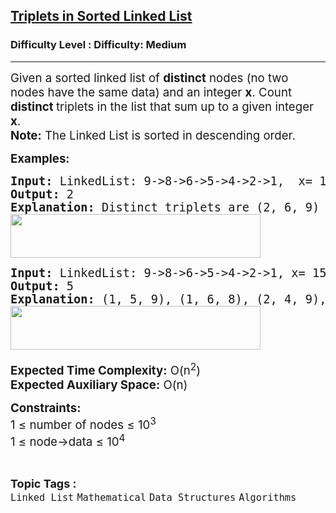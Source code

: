 <h2><a href="https://www.geeksforgeeks.org/problems/count-triplets--141631/1?page=3&category=Linked%20List&status=unsolved,attempted&sortBy=submissions">Triplets in Sorted Linked List</a></h2><h3>Difficulty Level : Difficulty: Medium</h3><hr><div class="problems_problem_content__Xm_eO"><p><span style="font-size: 14pt;">Given a sorted linked list&nbsp;of <strong>distinct</strong> nodes (no two nodes have the same data) and an integer <strong>x</strong>. Count <strong>distinct </strong>triplets in the list that sum up to a given integer <strong>x</strong>.<br><strong>Note:</strong> The Linked List is sorted in descending order.</span></p>
<p><span style="font-size: 14pt;"><strong>Examples:</strong></span></p>
<pre><span style="font-size: 14pt;"><strong>Input: </strong>LinkedList: 9-&gt;8-&gt;6-&gt;5-&gt;4-&gt;2-&gt;1,  x= 17
<strong>Output:</strong> 2
<strong>Explanation:</strong> Distinct triplets are (2, 6, 9) and (4, 5, 8) which have sum equal to x i.e 17.<br><img src="https://media.geeksforgeeks.org/img-practice/prod/addEditProblem/706071/Web/Other/blobid0_1722172011.png" width="400" height="70"><br></span></pre>
<pre><span style="font-size: 14pt;"><strong>Input: </strong>LinkedList: 9-&gt;8-&gt;6-&gt;5-&gt;4-&gt;2-&gt;1, x= 15</span><br><span style="font-size: 14pt;"><strong>Output:</strong> 5
<strong>Explanation:</strong> (1, 5, 9), (1, 6, 8), (2, 4, 9), (2, 5, 8), (4, 5, 6) are the distinct triplets<br><img src="https://media.geeksforgeeks.org/img-practice/prod/addEditProblem/706071/Web/Other/blobid2_1722172048.png" width="400" height="70"> </span></pre>
<p><span style="font-size: 14pt;"><strong>Expected Time Complexity:</strong> O(n<sup>2</sup>)<br><strong>Expected Auxiliary Space:</strong> O(n)</span></p>
<p><span style="font-size: 14pt;"><strong>Constraints:</strong><br>1 ≤ number of nodes ≤ 10<sup>3</sup>&nbsp;<br>1 ≤ node-&gt;data ≤ 10<sup>4</sup></span></p></div><br><p><span style=font-size:18px><strong>Topic Tags : </strong><br><code>Linked List</code>&nbsp;<code>Mathematical</code>&nbsp;<code>Data Structures</code>&nbsp;<code>Algorithms</code>&nbsp;